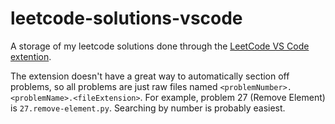 # leetcode-solutions-vscode

A storage of my leetcode solutions done through the [LeetCode VS Code extention](https://marketplace.visualstudio.com/items?itemName=shengchen.vscode-leetcode).


The extension doesn't have a great way to automatically section off problems, so all problems are just raw files named `<problemNumber>.<problemName>.<fileExtension>`. For example, problem 27 (Remove Element) is `27.remove-element.py`. Searching by number is probably easiest.